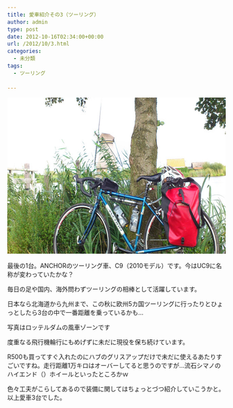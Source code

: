 ```yaml
---
title: 愛車紹介その3（ツーリング）
author: admin
type: post
date: 2012-10-16T02:34:00+00:00
url: /2012/10/3.html
categories:
  - 未分類
tags:
  - ツーリング

---
```

<div class="separator" style="clear: both; text-align: center;">
  <img border="0" height="360" src="/wp-content/uploads/2012/10/2012-09-17-15.32.13.jpg" width="640" />
</div>

最後の1台。ANCHORのツーリング車、C9（2010モデル）です。今はUC9に名称が変わっていたかな？

毎日の足や国内、海外問わずツーリングの相棒として活躍しています。

日本なら北海道から九州まで、この秋に欧州5カ国ツーリングに行ったりとひょっとしたら3台の中で一番距離を乗っているかも…

写真はロッテルダムの風車ゾーンです

度重なる飛行機輪行にもめげずに未だに現役を保ち続けています。

R500も買ってすぐ入れたのにハブのグリスアップだけで未だに使えるあたりすごいですね。走行距離1万キロはオーバーしてると思うのですが…流石シマノのハイエンド（）ホイールといったところかｗ

色々工夫がこらしてあるので装備に関してはちょっとづつ紹介していこうかと。以上愛車3台でした。
